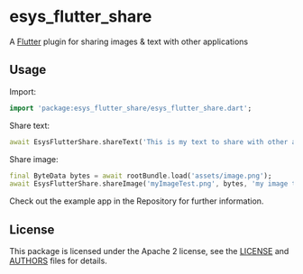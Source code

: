 # esys_flutter_share

A [Flutter](https://flutter.io) plugin for sharing images & text with other applications

## Usage

Import:

```dart
import 'package:esys_flutter_share/esys_flutter_share.dart';
```

Share text:

```dart
await EsysFlutterShare.shareText('This is my text to share with other applications.', 'my text title');
```

Share image:

```dart
final ByteData bytes = await rootBundle.load('assets/image.png');
await EsysFlutterShare.shareImage('myImageTest.png', bytes, 'my image title');
```

Check out the example app in the Repository for further information.

## License

This package is licensed under the Apache 2 license, see the
[LICENSE](LICENSE) and [AUTHORS](AUTHORS) files for details.


